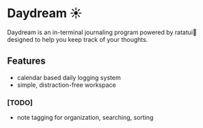 # Daydream ☀️

Daydream is an in-terminal journaling program powered by ratatui🐀 designed to help you keep track of your thoughts.

## Features
- calendar based daily logging system
- simple, distraction-free workspace

### [TODO]
- note tagging for organization, searching, sorting
